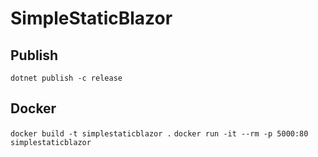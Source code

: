 # SimpleStaticBlazor
## Publish

`dotnet publish -c release`

## Docker

`docker build -t simplestaticblazor .`
`docker run -it --rm -p 5000:80 simplestaticblazor`
